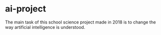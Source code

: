 # ai-project
The main task of this school science project made in 2018 is to change the way artificial intelligence is understood.
